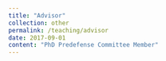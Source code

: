 ```yaml
---
title: "Advisor"
collection: other
permalink: /teaching/advisor
date: 2017-09-01
content: "PhD Predefense Committee Member"
---
```

